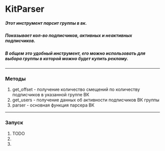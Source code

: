 # KitParser
##### Этот инструмент парсит группы в вк. 
##### Показывает кол-во подписчиков, активных и неактивных подписчиков.
##### В общем это удобный инструмент, его можно использовать для выбора группы в которой можно будет купить рекламу.
***
### Методы
1. get_offset - получение количество смещений по количеству подписчиков в указанной группе ВК
2. get_users - получение данных об активности подписчиков ВК группы
3. parser - основная функция парсера ВК
***
### Запуск
1. TODO
2. 
3. 